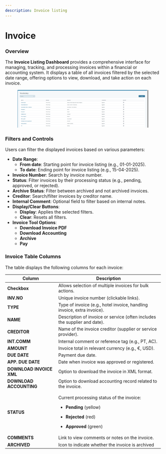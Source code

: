 ```yaml
---
description: Invoice listing
---
```


# Invoice

### Overview

The **Invoice Listing Dashboard** provides a comprehensive interface for managing, tracking, and processing invoices within a financial or accounting system. It displays a table of all invoices filtered by the selected date range, offering options to view, download, and take action on each invoice.

<figure><img src=".gitbook/assets/image (9).png" alt=""><figcaption></figcaption></figure>

### Filters and Controls&#x20;

Users can filter the displayed invoices based on various parameters:

* **Date Range**:
  * **From date**: Starting point for invoice listing (e.g., 01-01-2025).
  * **To date**: Ending point for invoice listing (e.g., 15-04-2025).
* **Invoice Number**: Search by invoice number.
* **Status**: Filter invoices by their processing status (e.g., pending, approved, or rejected).
* **Archive Status**: Filter between archived and not archived invoices.
* **Creditor**: Search/filter invoices by creditor name.
* **Internal Comment**: Optional field to filter based on internal notes.
* **Display/Clear Buttons**:
  * **Display**: Applies the selected filters.
  * **Clear**: Resets all filters.
* **Invoice Tool Options**:
  * **Download Invoice PDF**
  * **Download Accounting**
  * **Archive**
  * **Pay**

### Invoice Table Columns

The table displays the following columns for each invoice:

| Column                   | Description                                                                                                                                                                                             |
| ------------------------ | ------------------------------------------------------------------------------------------------------------------------------------------------------------------------------------------------------- |
| **Checkbox**             | Allows selection of multiple invoices for bulk actions.                                                                                                                                                 |
| **INV.NO**               | Unique invoice number (clickable links).                                                                                                                                                                |
| **TYPE**                 | Type of invoice (e.g., hotel invoice, handling invoice, extra invoice).                                                                                                                                 |
| **NAME**                 | Description of invoice or service (often includes the supplier and date).                                                                                                                               |
| **CREDITOR**             | Name of the invoice creditor (supplier or service provider).                                                                                                                                            |
| **INT.COMM**             | Internal comment or reference tag (e.g., PT, AC).                                                                                                                                                       |
| **AMOUNT**               | Invoice total in relevant currency (e.g., €, USD).                                                                                                                                                      |
| **DUE DATE**             | Payment due date.                                                                                                                                                                                       |
| **APP. DUE DATE**        | Date when invoice was approved or registered.                                                                                                                                                           |
| **DOWNLOAD INVOICE XML** | Option to download the invoice in XML format.                                                                                                                                                           |
| **DOWNLOAD ACCOUNTING**  | Option to download accounting record related to the invoice.                                                                                                                                            |
| **STATUS**               | <p>Current processing status of the invoice:</p><ul><li><strong>Pending</strong> (yellow)</li></ul><ul><li><strong>Rejected</strong> (red)</li></ul><ul><li><strong>Approved</strong> (green)</li></ul> |
| **COMMENTS**             | Link to view comments or notes on the invoice.                                                                                                                                                          |
| **ARCHIVED**             | Icon to indicate whether the invoice is archived                                                                                                                                                        |
